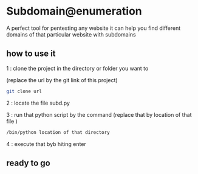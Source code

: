# Subdomain@enumeration 
  A perfect tool for pentesting any website it can help you find different        domains of that particular website with subdomains
  
## how to use it 
 
 1 : clone the project in the directory or folder you want to
 
  (replace the url by the git link of this project)
  ```bash
  git clone url 
```
 2 : locate the file subd.py 

 3 : run that python script by the command (replace that by location of that file ) 

 ```bash 
 /bin/python location of that directory   
 ```    
 4 : execute that byb hiting enter

 ## ready to go 
